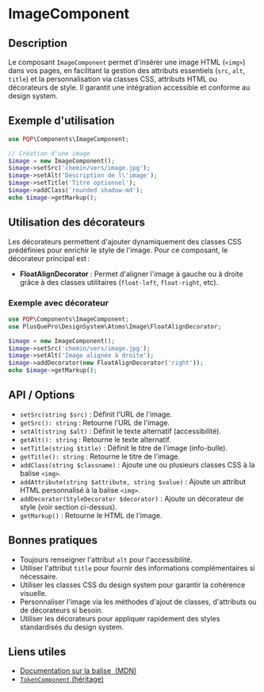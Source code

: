# ImageComponent

## Description
Le composant `ImageComponent` permet d'insérer une image HTML (`<img>`) dans vos pages, en facilitant la gestion des attributs essentiels (`src`, `alt`, `title`) et la personnalisation via classes CSS, attributs HTML ou décorateurs de style. Il garantit une intégration accessible et conforme au design system.

## Exemple d'utilisation
```php
use PQP\Components\ImageComponent;

// Création d'une image
$image = new ImageComponent();
$image->setSrc('chemin/vers/image.jpg');
$image->setAlt('Description de l\'image');
$image->setTitle('Titre optionnel');
$image->addClass('rounded shadow-md');
echo $image->getMarkup();
```

## Utilisation des décorateurs
Les décorateurs permettent d'ajouter dynamiquement des classes CSS prédéfinies pour enrichir le style de l'image. Pour ce composant, le décorateur principal est :

- **FloatAlignDecorator** : Permet d'aligner l'image à gauche ou à droite grâce à des classes utilitaires (`float-left`, `float-right`, etc).

### Exemple avec décorateur
```php
use PQP\Components\ImageComponent;
use PlusQuePro\DesignSystem\Atoms\Image\FloatAlignDecorator;

$image = new ImageComponent();
$image->setSrc('chemin/vers/image.jpg');
$image->setAlt('Image alignée à droite');
$image->addDecorator(new FloatAlignDecorator('right'));
echo $image->getMarkup();
```

## API / Options
- `setSrc(string $src)` : Définit l'URL de l'image.
- `getSrc(): string` : Retourne l'URL de l'image.
- `setAlt(string $alt)` : Définit le texte alternatif (accessibilité).
- `getAlt(): string` : Retourne le texte alternatif.
- `setTitle(string $title)` : Définit le titre de l'image (info-bulle).
- `getTitle(): string` : Retourne le titre de l'image.
- `addClass(string $classname)` : Ajoute une ou plusieurs classes CSS à la balise `<img>`.
- `addAttribute(string $attribute, string $value)` : Ajoute un attribut HTML personnalisé à la balise `<img>`.
- `addDecorator(StyleDecorator $decorator)` : Ajoute un décorateur de style (voir section ci-dessus).
- `getMarkup()` : Retourne le HTML de l'image.

## Bonnes pratiques
- Toujours renseigner l'attribut `alt` pour l'accessibilité.
- Utiliser l'attribut `title` pour fournir des informations complémentaires si nécessaire.
- Utiliser les classes CSS du design system pour garantir la cohérence visuelle.
- Personnaliser l'image via les méthodes d'ajout de classes, d'attributs ou de décorateurs si besoin.
- Utiliser les décorateurs pour appliquer rapidement des styles standardisés du design system.

## Liens utiles
- [Documentation sur la balise <img> (MDN)](https://developer.mozilla.org/fr/docs/Web/HTML/Element/img)
- [`TokenComponent` (héritage)](../TokenComponent.php) 